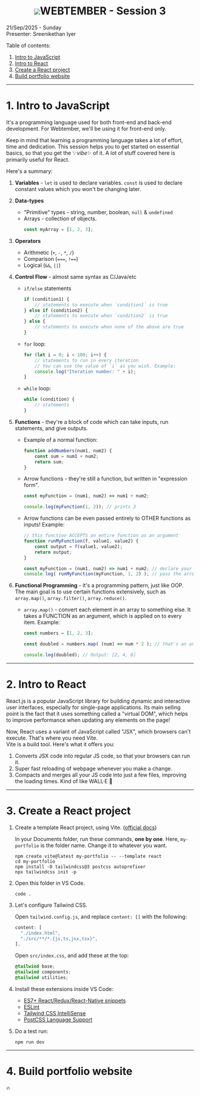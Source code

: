 <b><h1 align="center"><img src="media/logo.svg">WEBTEMBER - Session 3</h1></b>

21/Sep/2025 - Sunday<br>
Presenter: Sreenikethan Iyer

Table of contents:
1. [Intro to JavaScript](#1-intro-to-javascript)
2. [Intro to React](#2-intro-to-react)
3. [Create a React project](#3-create-a-react-project)
4. [Build portfolio website](#4-build-portfolio-website)



---



# **1. Intro to JavaScript**
It's a programming language used for both front-end and back-end development. For Webtember, we'll be using it for front-end only.

Keep in mind that learning a programming language takes a lot of effort, time and dedication. This session helps you to get started on essential basics, so that you get the ✨*vibe*✨ of it. A lot of stuff covered here is primarily useful for React.

Here's a summary:

1. **Variables** - `let` is used to declare variables. `const` is used to declare constant values which you won't be changing later.

2. **Data-types**
    - "Primitive" types - string, number, boolean, `null` & `undefined`
    - Arrays - collection of objects.
        ```js
        const myArray = [1, 2, 3];
        ```

3. **Operators**
    - Arithmetic (`+`, `-`, `*`, `/`)
    - Comparison (`===`, `!==`)
    - Logical (`&&`, `||`)

4. **Control Flow** - almost same syntax as C/Java/etc
    - `if/else` statements
        ```js
        if (condition1) {
            // statements to execute when `condition1` is true
        } else if (condition2) {
            // statements to execute when `condition2` is true
        } else {
            // statements to execute when none of the above are true
        }
        ```
    - `for` loop:
        ```js
        for (let i = 0; i < 100; i++) {
            // statements to run in every iteration
            // You can use the value of `i` as you wish. Example:
            console.log("Iteration number: " + i);
        }
        ```
    - `while` loop:
        ```js
        while (condition) {
            // statements
        }
        ```

5. **Functions** - they're a block of code which can take inputs, run statements, and give outputs.
    - Example of a normal function:
        ```js
        function addNumbers(num1, num2) {
            const sum = num1 + num2;
            return sum;
        }
        ```
    - Arrow functions - they're still a function, but written in "expression form".
        ```js
        const myFunction = (num1, num2) => num1 + num2;

        console.log(myFunction(1, 2)); // prints 3
        ```
    - Arrow functions can be even passed entirely to OTHER functions as inputs! Example:
        ```js
        // this function ACCEPTS an entire function as an argument
        function runMyFunction(f, value1, value2) {
            const output = f(value1, value2);
            return output;
        }

        const myFunction = (num1, num2) => num1 + num2; // declare your arrow function here, and store it in a constant
        console.log( runMyFunction(myFunction, 1, 2) ); // pass the arrow function itself to another function! Output :3
        ```

6. **Functional Programming** - it's a programming pattern, just like OOP. The main goal is to use certain functions extensively, such as `array.map()`, `array.filter()`, `array.reduce()`.

    - `array.map()` - convert each element in an array to something else. It takes a FUNCTION as an argument, which is applied on to every item. Example:
        ```js
        const numbers = [1, 2, 3];

        const doubled = numbers.map( (num) => num * 2 ); // that's an arrow function!!

        console.log(doubled); // Output: [2, 4, 6]
        ```



---



# **2. Intro to React**
React.js is a popular JavaScript library for building dynamic and interactive user interfaces, especially for single-page applications. Its main selling point is the fact that it uses something called a "virtual DOM", which helps to improve performance when updating any elements on the page!

Now, React uses a variant of JavaScript called "JSX", which browsers can't execute. That's where you need Vite.<br>
Vite is a build tool. Here's what it offers you:
1. Converts JSX code into regular JS code, so that your browsers can run it.
2. Super fast reloading of webpage whenever you make a change.
3. Compacts and merges all your JS code into just a few files, improving the loading times. Kind of like WALL·E 🤖 <!-- wassup, curious perceiver  -->



---



# **3. Create a React project**
1. Create a template React project, using Vite. ([official docs](https://v3.tailwindcss.com/docs/guides/vite))

    In your Documents folder, run these commands, **one by one**. Here, `my-portfolio` is the folder name. Change it to whatever you want.

    ```shell
    npm create vite@latest my-portfolio -- --template react
    cd my-portfolio
    npm install -D tailwindcss@3 postcss autoprefixer
    npx tailwindcss init -p
    ```

2. Open this folder in VS Code.
    ```shell
    code .
    ```

3. Let's configure Tailwind CSS.

    Open `tailwind.config.js`, and replace `content: []` with the following:
    ```js
    content: [
      "./index.html",
      "./src/**/*.{js,ts,jsx,tsx}",
    ],
    ```

    Open `src/index.css`, and add these at the top:
    ```css
    @tailwind base;
    @tailwind components;
    @tailwind utilities;
    ```

4. Install these extensions inside VS Code:
    - [ES7+ React/Redux/React-Native snippets](https://marketplace.visualstudio.com/items?itemName=dsznajder.es7-react-js-snippets)
    - [ESLint](https://marketplace.visualstudio.com/items?itemName=dbaeumer.vscode-eslint)
    - [Tailwind CSS IntelliSense](https://marketplace.visualstudio.com/items?itemName=bradlc.vscode-tailwindcss)
    - [PostCSS Language Support](https://marketplace.visualstudio.com/items?itemName=csstools.postcss)

5. Do a test run:

    ```shell
    npm run dev
    ```



---



# **4. Build portfolio website**

🔥
